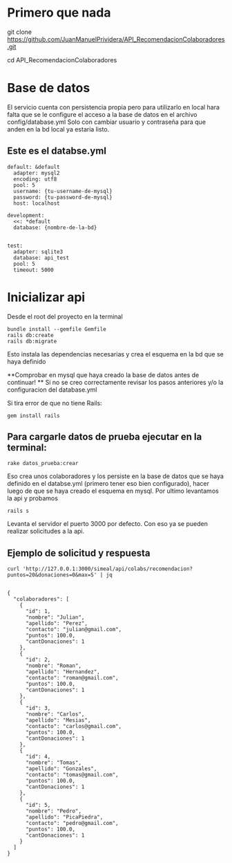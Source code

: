 # Primero que nada 
git clone https://github.com/JuanManuelPrividera/API_RecomendacionColaboradores.git

cd API_RecomendacionColaboradores 

# Base de datos
El servicio cuenta con persistencia propia pero para utilizarlo en local hara falta que se le configure el acceso a la base de datos en el archivo config/database.yml 
Solo con cambiar usuario y contraseña para que anden en la bd local ya estaria listo.

## Este es el databse.yml

```
default: &default
  adapter: mysql2
  encoding: utf8
  pool: 5
  username: {tu-username-de-mysql}
  password: {tu-password-de-mysql}
  host: localhost

development:
  <<: *default
  database: {nombre-de-la-bd}


test:
  adapter: sqlite3
  database: api_test
  pool: 5
  timeout: 5000

```

# Inicializar api

Desde el root del proyecto en la terminal

```
bundle install --gemfile Gemfile
rails db:create
rails db:migrate
```
Esto instala las dependencias necesarias y crea el esquema en la bd que se haya definido

**Comprobar en mysql que haya creado la base de datos antes de continuar! **
Si no se creo correctamente revisar los pasos anteriores y/o la configuracion del database.yml

Si tira error de que no tiene Rails: 
```
gem install rails 
```


## Para cargarle datos de prueba ejecutar en la terminal:

```
rake datos_prueba:crear
```

Eso crea unos colaboradores y los persiste en la base de datos que se haya definido en el databse.yml (primero tener eso bien configurado), hacer luego de que se haya creado el esquema en mysql. 
Por ultimo levantamos la api y probamos

```
rails s
```
Levanta el servidor el puerto 3000 por defecto.
Con eso ya se pueden realizar solicitudes a la api.

## Ejemplo de solicitud y respuesta
```
curl 'http://127.0.0.1:3000/simeal/api/colabs/recomendacion?puntos=20&donaciones=0&max=5' | jq


{
  "colaboradores": [
    {
      "id": 1,
      "nombre": "Julian",
      "apellido": "Perez",
      "contacto": "julian@gmail.com",
      "puntos": 100.0,
      "cantDonaciones": 1
    },
    {
      "id": 2,
      "nombre": "Roman",
      "apellido": "Hernandez",
      "contacto": "roman@gmail.com",
      "puntos": 100.0,
      "cantDonaciones": 1
    },
    {
      "id": 3,
      "nombre": "Carlos",
      "apellido": "Mesias",
      "contacto": "carlos@gmail.com",
      "puntos": 100.0,
      "cantDonaciones": 1
    },
    {
      "id": 4,
      "nombre": "Tomas",
      "apellido": "Gonzales",
      "contacto": "tomas@gmail.com",
      "puntos": 100.0,
      "cantDonaciones": 1
    },
    {
      "id": 5,
      "nombre": "Pedro",
      "apellido": "PicaPiedra",
      "contacto": "pedro@gmail.com",
      "puntos": 100.0,
      "cantDonaciones": 1
    }
  ]
}

```


